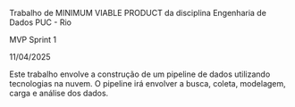 Trabalho de MINIMUM VIABLE PRODUCT da disciplina Engenharia de Dados
PUC - Rio

MVP Sprint 1

11/04/2025


Este trabalho envolve a construção de um pipeline de dados utilizando tecnologias na nuvem. 
O pipeline irá envolver a busca, coleta, modelagem, carga e análise dos dados.


